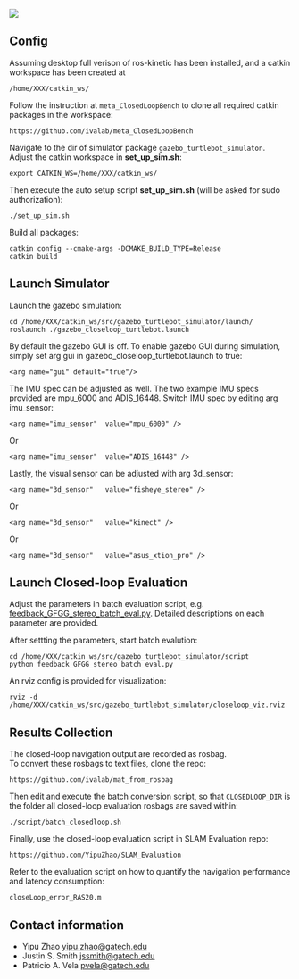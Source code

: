 ![](https://github.com/ivalab/demo_gif/blob/master/closedloop_demo.gif)


## Config

Assuming desktop full verison of ros-kinetic has been installed, and a catkin workspace has been created at 

	/home/XXX/catkin_ws/

Follow the instruction at `meta_ClosedLoopBench` to clone all required catkin packages in the workspace:

	https://github.com/ivalab/meta_ClosedLoopBench

Navigate to the dir of simulator package `gazebo_turtlebot_simulaton`.  Adjust the catkin workspace in __set_up_sim.sh__:

	export CATKIN_WS=/home/XXX/catkin_ws/

Then execute the auto setup script __set_up_sim.sh__ (will be asked for sudo authorization):

	./set_up_sim.sh

Build all packages:

	catkin config --cmake-args -DCMAKE_BUILD_TYPE=Release
	catkin build

## Launch Simulator

Launch the gazebo simulation:

	cd /home/XXX/catkin_ws/src/gazebo_turtlebot_simulator/launch/ 
	roslaunch ./gazebo_closeloop_turtlebot.launch


By default the gazebo GUI is off. To enable gazebo GUI during simulation, simply set arg gui in gazebo_closeloop_turtlebot.launch to true:

	<arg name="gui" default="true"/>

The IMU spec can be adjusted as well.  The two example IMU specs provided are mpu_6000 and ADIS_16448. Switch IMU spec by editing arg imu_sensor:

	<arg name="imu_sensor"  value="mpu_6000" />

Or

	<arg name="imu_sensor"  value="ADIS_16448" />

Lastly, the visual sensor can be adjusted with arg 3d_sensor:

	<arg name="3d_sensor"   value="fisheye_stereo" />

Or

	<arg name="3d_sensor"   value="kinect" />

Or

	<arg name="3d_sensor"   value="asus_xtion_pro" />

## Launch Closed-loop Evaluation

Adjust the parameters in batch evaluation script, e.g. [feedback_GFGG_stereo_batch_eval.py](https://github.com/ivalab/gazebo_turtlebot_simulator/blob/master/script/feedback_GFGG_stereo_batch_eval.py).  Detailed descriptions on each parameter are provided.

After settting the parameters, start batch evalution:

	cd /home/XXX/catkin_ws/src/gazebo_turtlebot_simulator/script 
	python feedback_GFGG_stereo_batch_eval.py

An rviz config is provided for visualization:

	rviz -d /home/XXX/catkin_ws/src/gazebo_turtlebot_simulator/closeloop_viz.rviz	

## Results Collection

The closed-loop navigation output are recorded as rosbag.  
To convert these rosbags to text files, clone the repo: 

	https://github.com/ivalab/mat_from_rosbag

Then edit and execute the batch conversion script, so that `CLOSEDLOOP_DIR` is the folder all closed-loop evaluation rosbags are saved within:
	
	./script/batch_closedloop.sh

Finally, use the closed-loop evaluation script in SLAM Evaluation repo:

	https://github.com/YipuZhao/SLAM_Evaluation

Refer to the evaluation script on how to quantify the navigation performance and latency consumption:

	closeLoop_error_RAS20.m

## Contact information

- Yipu Zhao		yipu.zhao@gatech.edu
- Justin S. Smith	jssmith@gatech.edu
- Patricio A. Vela	pvela@gatech.edu
